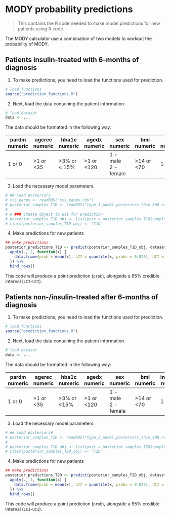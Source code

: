 # MODY probability predictions

> This contains the R code needed to make model predictions for new patients using R code.

The MODY calculator use a combination of two models to workout the probability of MODY.

## Patients insulin-treated with 6-months of diagnosis

1.  To make predictions, you need to load the functions used for prediction.

``` R  
# load functions
source("prediction_functions.R")
```

2.  Next, load the data containing the patient information.

``` R   
# load dataset  
data <- ...
```

The data should be formatted in the following way:

| pardm<br>numeric | agerec<br>numeric | hba1c<br>numeric | agedx<br>numeric | sex<br>numeric         | bmi<br>numeric | C<br>numeric | A<br>numeric |
|---------|---------|---------|---------|---------|---------|---------|---------|
| 1 or 0           | \>1 or \<35       | \>3% or \< 15%   | \>1 or \<120     | 1 - male<br>2 - female | \>14 or \<70   | 1 or 0       | 1 or 0       |

3.  Load the necessary model parameters.

``` R
# ## load posteriors
# rcs_parms <- readRDS("rcs_parms.rds")
# posterior_samples_T1D <- readRDS("type_1_model_posteriors_thin_100.rds")
# 
# # ### create object to use for prediction
# posterior_samples_T1D_obj <- list(post = posterior_samples_T1D$samples)
# class(posterior_samples_T1D_obj) <- "T1D"
```

4.  Make predictions for new patients

``` R
## make predictions
posterior_predictions_T1D <- predict(posterior_samples_T1D_obj, dataset, rcs_parms) %>%
  apply(., 2, function(x) {
    data.frame(prob = mean(x), LCI = quantile(x, probs = 0.025), UCI = quantile(x, probs = 0.975))
  }) %>%
  bind_rows()
```

This code will produce a point prediction (`prob`), alongside a 95% credible interval (`LCI`-`UCI`).

## Patients non-/insulin-treated after 6-months of diagnosis

1.  To make predictions, you need to load the functions used for prediction.

``` R   
# load functions
source("prediction_functions.R")
```

2.  Next, load the data containing the patient information.

``` R
# load dataset
data <- ...
```

The data should be formatted in the following way:

| pardm<br>numeric | agerec<br>numeric | hba1c<br>numeric | agedx<br>numeric | sex<br>numeric         | bmi<br>numeric | insoroha<br>numeric |
|-----------|-----------|-----------|-----------|-----------|-----------|-----------|
| 1 or 0           | \>1 or \<35       | \>3% or \<15%    | \>1 or \<120     | 1 - male<br>2 - female | \>14 or \<70   | 1 or 0              |

3.  Load the necessary model parameters.

``` R
# ## load posteriors# 
# posterior_samples_T2D <- readRDS("type_2_model_posteriors_thin_100.rds")
# 
# posterior_samples_T2D_obj <- list(post = posterior_samples_T2D$samples)
# class(posterior_samples_T2D_obj) <- "T2D"
```

4.  Make predictions for new patients

``` R
## make predictions
posterior_predictions_T2D <- predict(posterior_samples_T2D_obj, dataset) %>%
  apply(., 2, function(x) {
    data.frame(prob = mean(x), LCI = quantile(x, probs = 0.025), UCI = quantile(x, probs = 0.975))
  }) %>%
  bind_rows()
```

This code will produce a point prediction (`prob`), alongside a 95% credible interval (`LCI`-`UCI`).
